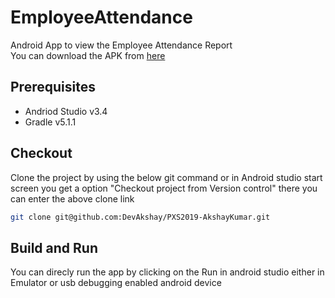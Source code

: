 # EmployeeAttendance

Android App to view the Employee Attendance Report<br />
You can download the APK from  [here](https://github.com/DevAkshay/PXS2019-AkshayKumar/blob/master/app-debug.apk) 

## Prerequisites

- Andriod Studio v3.4
- Gradle v5.1.1

## Checkout

Clone the project by using the below git command or in Android studio start screen you get a option "Checkout project from Version control" there you can enter the above clone link

```bash
git clone git@github.com:DevAkshay/PXS2019-AkshayKumar.git
```

## Build and Run

You can direcly run the app by clicking on the Run in android studio either in Emulator or usb debugging enabled android device


